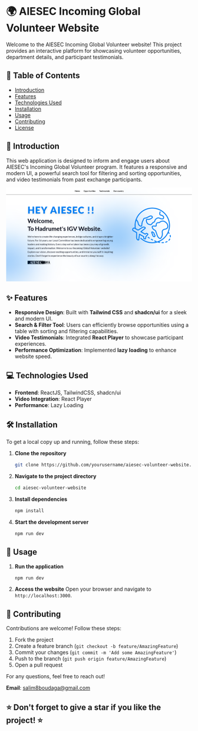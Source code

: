 # 🌍 AIESEC Incoming Global Volunteer Website

Welcome to the AIESEC Incoming Global Volunteer website! This project provides an interactive platform for showcasing volunteer opportunities, department details, and participant testimonials.

## 📝 Table of Contents
- [Introduction](#introduction)
- [Features](#features)
- [Technologies Used](#technologies-used)
- [Installation](#installation)
- [Usage](#usage)
- [Contributing](#contributing)
- [License](#license)

## 🌟 Introduction
This web application is designed to inform and engage users about AIESEC's Incoming Global Volunteer program. It features a responsive and modern UI, a powerful search tool for filtering and sorting opportunities, and video testimonials from past exchange participants.

![image](https://raw.githubusercontent.com/selimboudaga/IGV_Hadrumet/main/src/assets/hero.png)


## ✨ Features
- **Responsive Design**: Built with **Tailwind CSS** and **shadcn/ui** for a sleek and modern UI.
- **Search & Filter Tool**: Users can efficiently browse opportunities using a table with sorting and filtering capabilities.
- **Video Testimonials**: Integrated **React Player** to showcase participant experiences.
- **Performance Optimization**: Implemented **lazy loading** to enhance website speed.

## 💻 Technologies Used
- **Frontend**: ReactJS, TailwindCSS, shadcn/ui
- **Video Integration**: React Player
- **Performance**: Lazy Loading

## 🛠️ Installation
To get a local copy up and running, follow these steps:

1. **Clone the repository**
    ```bash
    git clone https://github.com/yourusername/aiesec-volunteer-website.git
    ```
2. **Navigate to the project directory**
    ```bash
    cd aiesec-volunteer-website
    ```
3. **Install dependencies**
    ```bash
    npm install
    ```
4. **Start the development server**
    ```bash
    npm run dev
    ```

## 🚀 Usage
1. **Run the application**
    ```bash
    npm run dev
    ```
2. **Access the website**
    Open your browser and navigate to `http://localhost:3000`.

## 🤝 Contributing
Contributions are welcome! Follow these steps:

1. Fork the project
2. Create a feature branch (`git checkout -b feature/AmazingFeature`)
3. Commit your changes (`git commit -m 'Add some AmazingFeature'`)
4. Push to the branch (`git push origin feature/AmazingFeature`)
5. Open a pull request

For any questions, feel free to reach out!

**Email**: salim8boudaga@gmail.com

## ⭐ Don't forget to give a star if you like the project! ⭐
